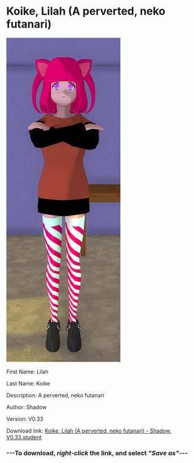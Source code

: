 # Koike, Lilah (A perverted, neko futanari)

<img src = "https://raw.githubusercontent.com/Arbiter1223/Daigaku-Gurashi-Custom-Students/master/Students/Files/Koike%2C%20Lilah%20(A%20perverted%2C%20neko%20futanari).png">

First Name: Lilah

Last Name: Koike

Description: A perverted, neko futanari

Author: Shadow

Version: V0.33

Download link: <a href="https://raw.githubusercontent.com/Arbiter1223/Daigaku-Gurashi-Custom-Students/master/Students/Files/Koike%2C%20Lilah%20(A%20perverted%2C%20neko%20futanari)%20-%20Shadow%2C%20V0.33.student">Koike, Lilah (A perverted, neko futanari) - Shadow, V0.33.student</a>

### ---**To download, _right-click_ the link, and select _"Save as"_**---
